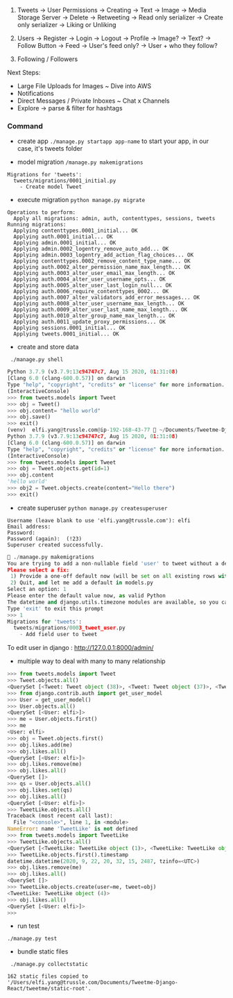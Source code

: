 1. Tweets
    -> User Permissions
        -> Creating
            -> Text
            -> Image -> Media Storage Server
        -> Delete
        -> Retweeting
            -> Read only serializer
            -> Create only serializer
        -> Liking or Unliking

2. Users
    -> Register
    -> Login
    -> Logout
    -> Profile
        -> Image?
        -> Text?
        -> Follow Button
    -> Feed
        -> User's feed only?
        -> User + who they follow?

3. Following / Followers


Next Steps:
- Large File Uploads for Images ~ Dive into AWS
- Notifications
- Direct Messages / Private Inboxes ~ Chat x Channels
- Explore -> parse & filter for hashtags



### Command

- create app
`./manage.py startapp app-name` to start your app, in our case, it's tweets folder 

- model migration
`/manage.py makemigrations `
```shell
Migrations for 'tweets':
  tweets/migrations/0001_initial.py
    - Create model Tweet
```
- execute migration
`python manage.py migrate`

```
Operations to perform:
  Apply all migrations: admin, auth, contenttypes, sessions, tweets
Running migrations:
  Applying contenttypes.0001_initial... OK
  Applying auth.0001_initial... OK
  Applying admin.0001_initial... OK
  Applying admin.0002_logentry_remove_auto_add... OK
  Applying admin.0003_logentry_add_action_flag_choices... OK
  Applying contenttypes.0002_remove_content_type_name... OK
  Applying auth.0002_alter_permission_name_max_length... OK
  Applying auth.0003_alter_user_email_max_length... OK
  Applying auth.0004_alter_user_username_opts... OK
  Applying auth.0005_alter_user_last_login_null... OK
  Applying auth.0006_require_contenttypes_0002... OK
  Applying auth.0007_alter_validators_add_error_messages... OK
  Applying auth.0008_alter_user_username_max_length... OK
  Applying auth.0009_alter_user_last_name_max_length... OK
  Applying auth.0010_alter_group_name_max_length... OK
  Applying auth.0011_update_proxy_permissions... OK
  Applying sessions.0001_initial... OK
  Applying tweets.0001_initial... OK
```


- create and store data 

` ./manage.py shell`  

```python
Python 3.7.9 (v3.7.9:13c94747c7, Aug 15 2020, 01:31:08) 
[Clang 6.0 (clang-600.0.57)] on darwin
Type "help", "copyright", "credits" or "license" for more information.
(InteractiveConsole)
>>> from tweets.models import Tweet
>>> obj = Tweet()
>>> obj.content= "hello world"
>>> obj.save()
>>> exit()
(venv)  elfi.yang@trussle.com@ip-192-168-43-77  ~/Documents/Tweetme-Django-React/tweetme   master ●  ./manage.py shell
Python 3.7.9 (v3.7.9:13c94747c7, Aug 15 2020, 01:31:08) 
[Clang 6.0 (clang-600.0.57)] on darwin
Type "help", "copyright", "credits" or "license" for more information.
(InteractiveConsole)
>>> from tweets.models import Tweet
>>> obj = Tweet.objects.get(id=1)
>>> obj.content
'hello world'
>>> obj2 = Tweet.objects.create(content="Hello there")
>>> exit()
```

- create superuser
`python manage.py createsuperuser`
```   
Username (leave blank to use 'elfi.yang@trussle.com'): elfi
Email address: 
Password: 
Password (again):  (!23)
Superuser created successfully.
```
```python
 ./manage.py makemigrations
You are trying to add a non-nullable field 'user' to tweet without a default; we can't do that (the database needs something to populate existing rows).
Please select a fix:
 1) Provide a one-off default now (will be set on all existing rows with a null value for this column)
 2) Quit, and let me add a default in models.py
Select an option: 1
Please enter the default value now, as valid Python
The datetime and django.utils.timezone modules are available, so you can do e.g. timezone.now
Type 'exit' to exit this prompt
>>> 1
Migrations for 'tweets':
  tweets/migrations/0003_tweet_user.py
    - Add field user to tweet
```

To edit user in django : http://127.0.0.1:8000/admin/


- multiple way to deal with many to many relationship 

```python
>>> from tweets.models import Tweet
>>> Tweet.objects.all()
<QuerySet [<Tweet: Tweet object (38)>, <Tweet: Tweet object (37)>, <Tweet: Tweet object (36)>, <Tweet: Tweet object (35)>, <Tweet: Tweet object (34)>, <Tweet: Tweet object (33)>, <Tweet: Tweet object (32)>, <Tweet: Tweet object (31)>, <Tweet: Tweet object (30)>, <Tweet: Tweet object (29)>, <Tweet: Tweet object (28)>, <Tweet: Tweet object (27)>, <Tweet: Tweet object (26)>, <Tweet: Tweet object (25)>, <Tweet: Tweet object (24)>, <Tweet: Tweet object (23)>, <Tweet: Tweet object (22)>, <Tweet: Tweet object (21)>, <Tweet: Tweet object (20)>, <Tweet: Tweet object (19)>, '...(remaining elements truncated)...']>
>>> from django.contrib.auth import get_user_model
>>> User = get_user_model()
>>> User.objects.all()
<QuerySet [<User: elfi>]>
>>> me = User.objects.first()
>>> me
<User: elfi>
>>> obj = Tweet.objects.first()
>>> obj.likes.add(me)
>>> obj.likes.all()
<QuerySet [<User: elfi>]>
>>> obj.likes.remove(me)
>>> obj.likes.all()
<QuerySet []>
>>> qs = User.objects.all()
>>> obj.likes.set(qs)
>>> obj.likes.all()
<QuerySet [<User: elfi>]>
>>> TweetLike.objects.all()
Traceback (most recent call last):
  File "<console>", line 1, in <module>
NameError: name 'TweetLike' is not defined
>>> from tweets.models import TweetLike
>>> TweetLike.objects.all()
<QuerySet [<TweetLike: TweetLike object (1)>, <TweetLike: TweetLike object (3)>]>
>>> TweetLike.objects.first().timestamp
datetime.datetime(2020, 9, 22, 20, 32, 15, 2487, tzinfo=<UTC>)
>>> obj.likes.remove(me)
>>> obj.likes.all()
<QuerySet []>
>>> TweetLike.objects.create(user=me, tweet=obj)
<TweetLike: TweetLike object (4)>
>>> obj.likes.all()
<QuerySet [<User: elfi>]>
>>> 
```

- run test

`./manage.py test`

- bundle static files
```
 ./manage.py collectstatic

162 static files copied to '/Users/elfi.yang@trussle.com/Documents/Tweetme-Django-React/tweetme/static-root'.
```